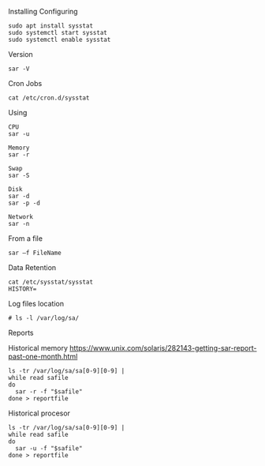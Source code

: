 Installing Configuring
```
sudo apt install sysstat
sudo systemctl start sysstat
sudo systemctl enable sysstat
```

Version
```
sar -V
```
Cron Jobs
```
cat /etc/cron.d/sysstat
```
Using 
```
CPU
sar -u

Memory
sar -r

Swap
sar -S

Disk
sar -d
sar -p -d

Network
sar -n

```
From a file
```
sar –f FileName
```

Data Retention
```
cat /etc/sysstat/sysstat
HISTORY=
```
Log files location
```
# ls -l /var/log/sa/
```
Reports

Historical memory
https://www.unix.com/solaris/282143-getting-sar-report-past-one-month.html
```
ls -tr /var/log/sa/sa[0-9][0-9] | 
while read safile
do
  sar -r -f "$safile"
done > reportfile
```

Historical procesor
```
ls -tr /var/log/sa/sa[0-9][0-9] | 
while read safile
do
  sar -u -f "$safile"
done > reportfile
```
